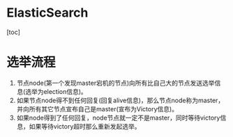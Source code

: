 # ElasticSearch

[toc]

# 选举流程
1. 节点node(第一个发现master宕机的节点)向所有比自己大的节点发送选举信息(选举为election信息)。
2. 如果节点node得不到任何回复(回复alive信息)，那么节点node称为master，并向所有其它节点宣布自己是master(宣布为Victory信息)。
3. 如果node得到了任何回复，node节点就一定不是master，同时等待victory信息，如果等待victory超时那么重新发起选举。